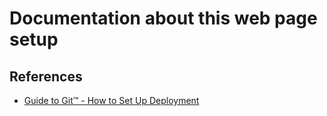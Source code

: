 # Documentation about this web page setup

## References

- [Guide to Git™ - How to Set Up Deployment](https://docs.cpanel.net/knowledge-base/web-services/guide-to-git-how-to-set-up-deployment/)
